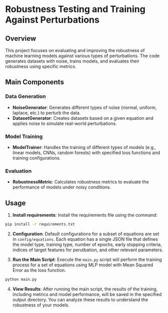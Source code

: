 # Robustness Testing and Training Against Perturbations

## Overview
This project focuses on evaluating and improving the robustness of machine learning models against various types of perturbations.
The code generates datasets with noise, trains models, and evaluates their robustness using specific metrics.

## Main Components

### Data Generation
- **NoiseGenerator**: Generates different types of noise (normal, uniform, laplace, etc.) to perturb the data.
- **DatasetGenerator**: Creates datasets based on a given equation and applies noise to simulate real-world perturbations.

### Model Training
- **ModelTrainer**: Handles the training of different types of models (e.g., linear models, CNNs, random forests) with specified loss functions and training configurations.

### Evaluation
- **RobustnessMetric**: Calculates robustness metrics to evaluate the performance of models under noisy conditions.

## Usage

1. **Install requirements**: Install the requirements file using the command:
```bash
pip install -r requirements.txt
```
2. **Configuration**: Default configurations for a subset of equations are set in `config/equations`.
Each equation has a single JSON file that defines the model type, training type, number of epochs, early stopping criteria, indices of target features for perutbation, and other relevant parameters.

3. **Run the Main Script**: Execute the `main.py` script will perform the training process for a set of equations using MLP model with Mean Squared Error as the loss function.

```bash
python main.py
```
4. **View Results**: After running the main script, the results of the training, including metrics and model performance, will be saved in the specified output directory. You can analyze these results to understand the robustness of your models.
